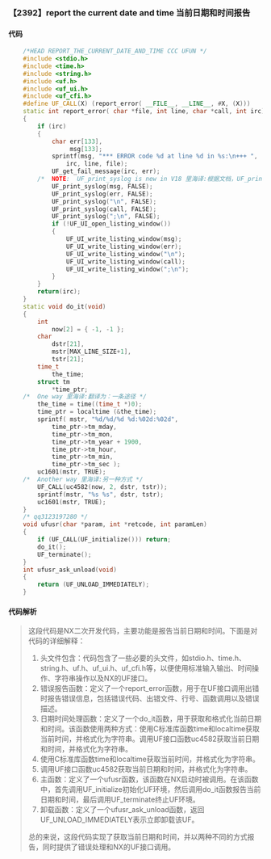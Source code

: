 ### 【2392】report the current date and time 当前日期和时间报告

#### 代码

```cpp
    /*HEAD REPORT_THE_CURRENT_DATE_AND_TIME CCC UFUN */  
    #include <stdio.h>  
    #include <time.h>  
    #include <string.h>  
    #include <uf.h>  
    #include <uf_ui.h>  
    #include <uf_cfi.h>  
    #define UF_CALL(X) (report_error( __FILE__, __LINE__, #X, (X)))  
    static int report_error( char *file, int line, char *call, int irc)  
    {  
        if (irc)  
        {  
            char err[133],  
                 msg[133];  
            sprintf(msg, "*** ERROR code %d at line %d in %s:\n+++ ",  
                irc, line, file);  
            UF_get_fail_message(irc, err);  
        /*  NOTE:  UF_print_syslog is new in V18 里海译:根据文档，UF_print_syslog 是 V18 新增的函数，主要用于打印系统日志。 */  
            UF_print_syslog(msg, FALSE);  
            UF_print_syslog(err, FALSE);  
            UF_print_syslog("\n", FALSE);  
            UF_print_syslog(call, FALSE);  
            UF_print_syslog(";\n", FALSE);  
            if (!UF_UI_open_listing_window())  
            {  
                UF_UI_write_listing_window(msg);  
                UF_UI_write_listing_window(err);  
                UF_UI_write_listing_window("\n");  
                UF_UI_write_listing_window(call);  
                UF_UI_write_listing_window(";\n");  
            }  
        }  
        return(irc);  
    }  
    static void do_it(void)  
    {  
        int  
            now[2] = { -1, -1 };  
        char  
            dstr[21],  
            mstr[MAX_LINE_SIZE+1],  
            tstr[21];  
        time_t  
            the_time;  
        struct tm  
            *time_ptr;  
    /*  One way 里海译:翻译为：一条途径 */  
        the_time = time((time_t *)0);  
        time_ptr = localtime (&the_time);  
        sprintf( mstr, "%d/%d/%d %d:%02d:%02d",  
            time_ptr->tm_mday,  
            time_ptr->tm_mon,  
            time_ptr->tm_year + 1900,  
            time_ptr->tm_hour,  
            time_ptr->tm_min,  
            time_ptr->tm_sec );  
        uc1601(mstr, TRUE);  
    /*  Another way 里海译:另一种方式 */  
        UF_CALL(uc4582(now, 2, dstr, tstr));  
        sprintf(mstr, "%s %s", dstr, tstr);  
        uc1601(mstr, TRUE);  
    }  
    /* qq3123197280 */  
    void ufusr(char *param, int *retcode, int paramLen)  
    {  
        if (UF_CALL(UF_initialize())) return;  
        do_it();  
        UF_terminate();  
    }  
    int ufusr_ask_unload(void)  
    {  
        return (UF_UNLOAD_IMMEDIATELY);  
    }

```

#### 代码解析

> 这段代码是NX二次开发代码，主要功能是报告当前日期和时间。下面是对代码的详细解释：
>
> 1. 头文件包含：代码包含了一些必要的头文件，如stdio.h、time.h、string.h、uf.h、uf_ui.h、uf_cfi.h等，以便使用标准输入输出、时间操作、字符串操作以及NX的UF接口。
> 2. 错误报告函数：定义了一个report_error函数，用于在UF接口调用出错时报告错误信息，包括错误代码、出错文件、行号、函数调用以及错误描述。
> 3. 日期时间处理函数：定义了一个do_it函数，用于获取和格式化当前日期和时间。该函数使用两种方式：使用C标准库函数time和localtime获取当前时间，并格式化为字符串。调用UF接口函数uc4582获取当前日期和时间，并格式化为字符串。
> 4. 使用C标准库函数time和localtime获取当前时间，并格式化为字符串。
> 5. 调用UF接口函数uc4582获取当前日期和时间，并格式化为字符串。
> 6. 主函数：定义了一个ufusr函数，该函数在NX启动时被调用。在该函数中，首先调用UF_initialize初始化UF环境，然后调用do_it函数报告当前日期和时间，最后调用UF_terminate终止UF环境。
> 7. 卸载函数：定义了一个ufusr_ask_unload函数，返回UF_UNLOAD_IMMEDIATELY表示立即卸载该UF。
>
> 总的来说，这段代码实现了获取当前日期和时间，并以两种不同的方式报告，同时提供了错误处理和NX的UF接口调用。
>
